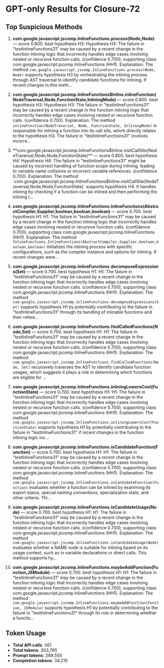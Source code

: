 # GPT-only Results for Closure-72

## Top Suspicious Methods

1. **com.google.javascript.jscomp.InlineFunctions.process(Node,Node)** — score 0.800. best hypothesis H3: Hypothesis H3: The failure in "testInlineFunctions31" may be caused by a recent change in the function inlining logic that incorrectly handles edge cases involving nested or recursive function calls. (confidence 0.700); supporting class com.google.javascript.jscomp.InlineFunctions (HH1).
    Explanation: The method `com.google.javascript.jscomp.InlineFunctions.process(Node, Node)` supports hypothesis H3 by orchestrating the inlining process through AST traversal to identify candidate functions for inlining. If recent changes in this meth...

2. **com.google.javascript.jscomp.InlineFunctions$Inline.inlineFunction(NodeTraversal,Node,FunctionState,InliningMode)** — score 0.800. best hypothesis H3: Hypothesis H3: The failure in "testInlineFunctions31" may be caused by a recent change in the function inlining logic that incorrectly handles edge cases involving nested or recursive function calls. (confidence 0.700).
    Explanation: The method `inlineFunction(NodeTraversal, Node, FunctionState, InliningMode)` is responsible for inlining a function into its call site, which directly relates to the hypothesis H3. The failure in "testInlineFunctions31" involves incorre...

3. **com.google.javascript.jscomp.InlineFunctions$Inline.visitCallSite(NodeTraversal,Node,Node,FunctionState)** — score 0.800. best hypothesis H4: Hypothesis H4: The failure in "testInlineFunctions31" might be caused by incorrect handling of function scope during inlining, leading to variable name collisions or incorrect variable references. (confidence 0.700).
    Explanation: The method `com.google.javascript.jscomp.InlineFunctions$Inline.visitCallSite(NodeTraversal,Node,Node,FunctionState)` supports hypothesis H4. It handles inlining by checking if a function can be inlined and then performing the inlining t...

4. **com.google.javascript.jscomp.InlineFunctions.InlineFunctions(AbstractCompiler,Supplier,boolean,boolean,boolean)** — score 0.700. best hypothesis H1: H1: The failure in "testInlineFunctions31" may be caused by a recent change in the function inlining logic that incorrectly handles edge cases involving nested or recursive function calls. (confidence 0.700); supporting class com.google.javascript.jscomp.InlineFunctions (HH1).
    Explanation: The method `InlineFunctions.InlineFunctions(AbstractCompiler,Supplier,boolean,boolean,boolean)` initializes the inlining process with specific configurations, such as the compiler instance and options for inlining. If recent changes were...

5. **com.google.javascript.jscomp.InlineFunctions.decomposeExpressions(Set)** — score 0.700. best hypothesis H1: H1: The failure in "testInlineFunctions31" may be caused by a recent change in the function inlining logic that incorrectly handles edge cases involving nested or recursive function calls. (confidence 0.700); supporting class com.google.javascript.jscomp.InlineFunctions (HH1).
    Explanation: The method `com.google.javascript.jscomp.InlineFunctions.decomposeExpressions(Set)` supports hypothesis H1 by potentially contributing to the failure in "testInlineFunctions31" through its handling of inlinable functions and their refere...

6. **com.google.javascript.jscomp.InlineFunctions.findCalledFunctions(Node,Set)** — score 0.700. best hypothesis H1: H1: The failure in "testInlineFunctions31" may be caused by a recent change in the function inlining logic that incorrectly handles edge cases involving nested or recursive function calls. (confidence 0.700); supporting class com.google.javascript.jscomp.InlineFunctions (HH1).
    Explanation: The method `com.google.javascript.jscomp.InlineFunctions.findCalledFunctions(Node, Set)` recursively traverses the AST to identify candidate function usages, which suggests it plays a role in determining which functions are eligible for ...

7. **com.google.javascript.jscomp.InlineFunctions.inliningLowersCost(FunctionState)** — score 0.700. best hypothesis H1: H1: The failure in "testInlineFunctions31" may be caused by a recent change in the function inlining logic that incorrectly handles edge cases involving nested or recursive function calls. (confidence 0.700); supporting class com.google.javascript.jscomp.InlineFunctions (HH1).
    Explanation: The method `com.google.javascript.jscomp.InlineFunctions.inliningLowersCost(FunctionState)` supports hypothesis H1 by potentially contributing to the failure in "testInlineFunctions31" if recent changes in the function inlining logic inc...

8. **com.google.javascript.jscomp.InlineFunctions.isCandidateFunction(Function)** — score 0.700. best hypothesis H1: H1: The failure in "testInlineFunctions31" may be caused by a recent change in the function inlining logic that incorrectly handles edge cases involving nested or recursive function calls. (confidence 0.700); supporting class com.google.javascript.jscomp.InlineFunctions (HH1).
    Explanation: The method `com.google.javascript.jscomp.InlineFunctions.isCandidateFunction(Function)` evaluates whether a function can be inlined by examining its export status, special naming conventions, specialization state, and other criteria. Thi...

9. **com.google.javascript.jscomp.InlineFunctions.isCandidateUsage(Node)** — score 0.700. best hypothesis H1: H1: The failure in "testInlineFunctions31" may be caused by a recent change in the function inlining logic that incorrectly handles edge cases involving nested or recursive function calls. (confidence 0.700); supporting class com.google.javascript.jscomp.InlineFunctions (HH1).
    Explanation: The method `com.google.javascript.jscomp.InlineFunctions.isCandidateUsage(Node)` evaluates whether a NAME node is suitable for inlining based on its usage context, such as in variable declarations or direct calls. This method supports hy...

10. **com.google.javascript.jscomp.InlineFunctions.maybeAddFunction(Function,JSModule)** — score 0.700. best hypothesis H1: H1: The failure in "testInlineFunctions31" may be caused by a recent change in the function inlining logic that incorrectly handles edge cases involving nested or recursive function calls. (confidence 0.700); supporting class com.google.javascript.jscomp.InlineFunctions (HH1).
    Explanation: The method `com.google.javascript.jscomp.InlineFunctions.maybeAddFunction(Function, JSModule)` supports hypothesis H1 by potentially contributing to the failure in "testInlineFunctions31" through its role in determining whether a functio...


## Token Usage

- **Total API calls**: 561
- **Total tokens**: 303,765
- **Prompt tokens**: 269,550
- **Completion tokens**: 34,215
